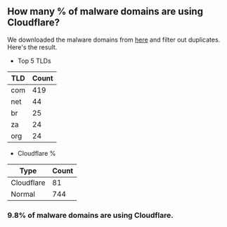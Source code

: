 ## How many % of malware domains are using Cloudflare?


We downloaded the malware domains from [here](https://urlhaus.abuse.ch) and filter out duplicates.
Here's the result.


[//]: # (start replacement)


- Top 5 TLDs

| TLD | Count |
| --- | --- |
| com | 419 |
| net | 44 |
| br | 25 |
| za | 24 |
| org | 24 |


- Cloudflare %

| Type | Count |
| --- | --- |
| Cloudflare | 81 |
| Normal | 744 |


### 9.8% of malware domains are using Cloudflare.